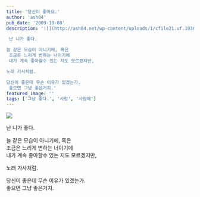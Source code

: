 ```yaml
---
title: '당신이 좋아요.'
author: 'ash84'
pub_date: '2009-10-08'
description: '![](http://ash84.net/wp-content/uploads/1/cfile21.uf.193656144ACD96CD65B72F.JPG)

 난 니가 좋다.

늘 같은 모습이 아니기에, 혹은   
 조금은 느리게 변하는 너이기에   
 내가 계속 좋아할수 있는 지도 모르겠지만,

노래 가사처럼.

당신이 좋은데 무슨 이유가 있겠는가.   
 좋으면 그냥 좋은거지.'
featured_image: ''
tags: ['그냥 좋다.', '사랑', '사랑해']
---
```



![](http://ash84.net/wp-content/uploads/1/cfile21.uf.193656144ACD96CD65B72F.JPG)

 난 니가 좋다.

늘 같은 모습이 아니기에, 혹은   
 조금은 느리게 변하는 너이기에   
 내가 계속 좋아할수 있는 지도 모르겠지만,

노래 가사처럼.

당신이 좋은데 무슨 이유가 있겠는가.   
 좋으면 그냥 좋은거지.




